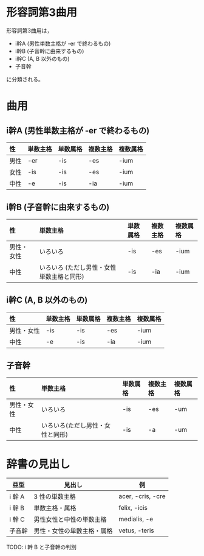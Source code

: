形容詞第3曲用
===

形容詞第3曲用は，

- i幹A (男性単数主格が -er で終わるもの)
- i幹B (子音幹に由来するもの)
- i幹C (A, B 以外のもの)
- 子音幹

に分類される。

# 曲用

## i幹A (男性単数主格が -er で終わるもの)

|性|単数主格|単数属格|複数主格|複数属格|
|:---|:---|:---|:---|:---|
|男性|-er|-is|-es|-ium|
|女性|-is|-is|-es|-ium|
|中性|-e|-is|-ia|-ium|

## i幹B (子音幹に由来するもの)

|性|単数主格|単数属格|複数主格|複数属格|
|:---|:---|:---|:---|:---|
|男性・女性|いろいろ|-is|-es|-ium|
|中性|いろいろ (ただし男性・女性単数主格と同形)|-is|-ia|-ium|

## i幹C (A, B 以外のもの)

|性|単数主格|単数属格|複数主格|複数属格|
|:---|:---|:---|:---|:---|
|男性・女性|-is|-is|-es|-ium|
|中性|-e|-is|-ia|-ium|

## 子音幹

|性|単数主格|単数属格|複数主格|複数属格|
|:---|:---|:---|:---|:---|
|男性・女性|いろいろ|-is|-es|-um|
|中性|いろいろ(ただし男性・女性と同形)|-is|-a|-um|

# 辞書の見出し

|亜型|見出し|例|
|---|---|---|
|i 幹 A|3 性の単数主格|acer, -cris, -cre|
|i 幹 B|単数主格・属格|felix, -icis|
|i 幹 C|男性女性と中性の単数主格|medialis, -e|
|子音幹|男性・女性の単數主格・属格|vetus, -teris|

TODO: i 幹 B と子音幹の判別
